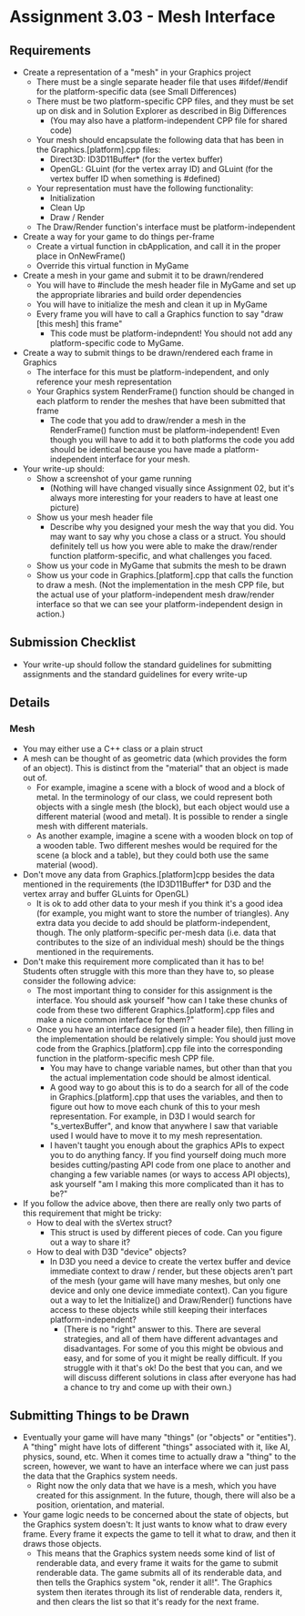 ---
---

# Assignment 3.03 - Mesh Interface

## Requirements

- Create a representation of a "mesh" in your Graphics project
  - There must be a single separate header file that uses #ifdef/#endif for the platform-specific data (see Small Differences)
  - There must be two platform-specific CPP files, and they must be set up on disk and in Solution Explorer as described in Big Differences
    - (You may also have a platform-independent CPP file for shared code)
  - Your mesh should encapsulate the following data that has been in the Graphics.[platform].cpp files:
    - Direct3D: ID3D11Buffer* (for the vertex buffer)
    - OpenGL: GLuint (for the vertex array ID) and GLuint (for the vertex buffer ID when something is #defined)
  - Your representation must have the following functionality:
    - Initialization
    - Clean Up
    - Draw / Render
  - The Draw/Render function's interface must be platform-independent
- Create a way for your game to do things per-frame
  - Create a virtual function in cbApplication, and call it in the proper place in OnNewFrame()
  - Override this virtual function in MyGame
- Create a mesh in your game and submit it to be drawn/rendered
  - You will have to #include the mesh header file in MyGame and set up the appropriate libraries and build order dependencies
  - You will have to initialize the mesh and clean it up in MyGame
  - Every frame you will have to call a Graphics function to say "draw [this mesh] this frame"
    - This code must be platform-indepndent! You should not add any platform-specific code to MyGame.
- Create a way to submit things to be drawn/rendered each frame in Graphics 
  - The interface for this must be platform-independent, and only reference your mesh representation
  - Your Graphics system RenderFrame() function should be changed in each platform to render the meshes that have been submitted that frame
    - The code that you add to draw/render a mesh in the RenderFrame() function must be platform-independent! Even though you will have to add it to both platforms the code you add should be identical because you have made a platform-independent interface for your mesh.
- Your write-up should:
  - Show a screenshot of your game running
    - (Nothing will have changed visually since Assignment 02, but it's always more interesting for your readers to have at least one picture)
  - Show us your mesh header file
    - Describe why you designed your mesh the way that you did. You may want to say why you chose a class or a struct. You should definitely tell us how you were able to make the draw/render function platform-specific, and what challenges you faced.
  - Show us your code in MyGame that submits the mesh to be drawn
  - Show us your code in Graphics.[platform].cpp that calls the function to draw a mesh. (Not the implementation in the mesh CPP file, but the actual use of your platform-independent mesh draw/render interface so that we can see your platform-independent design in action.)

## Submission Checklist

- Your write-up should follow the standard guidelines for submitting assignments and the standard guidelines for every write-up

## Details

### Mesh

- You may either use a C++ class or a plain struct
- A mesh can be thought of as geometric data (which provides the form of an object). This is distinct from the "material" that an object is made out of.
  - For example, imagine a scene with a block of wood and a block of metal. In the terminology of our class, we could represent both objects with a single mesh (the block), but each object would use a different material (wood and metal). It is possible to render a single mesh with different materials.
  - As another example, imagine a scene with a wooden block on top of a wooden table. Two different meshes would be required for the scene (a block and a table), but they could both use the same material (wood).
- Don't move any data from Graphics.[platform]cpp besides the data mentioned in the requirements (the ID3D11Buffer* for D3D and the vertex array and buffer GLuints for OpenGL)
  - It is ok to add other data to your mesh if you think it's a good idea (for example, you might want to store the number of triangles). Any extra data you decide to add should be platform-independent, though. The only platform-specific per-mesh data (i.e. data that contributes to the size of an individual mesh) should be the things mentioned in the requirements.
- Don't make this requirement more complicated than it has to be! Students often struggle with this more than they have to, so please consider the following advice:
  - The most important thing to consider for this assignment is the interface. You should ask yourself "how can I take these chunks of code from these two different Graphics.[platform].cpp files and make a nice common interface for them?"
  - Once you have an interface designed (in a header file), then filling in the implementation should be relatively simple: You should just move code from the Graphics.[platform].cpp file into the corresponding function in the platform-specific mesh CPP file.
    - You may have to change variable names, but other than that you the actual implementation code should be almost identical.
    - A good way to go about this is to do a search for all of the code in Graphics.[platform].cpp that uses the variables, and then to figure out how to move each chunk of this to your mesh representation. For example, in D3D I would search for "s_vertexBuffer", and know that anywhere I saw that variable used I would have to move it to my mesh representation.
    - I haven't taught you enough about the graphics APIs to expect you to do anything fancy. If you find yourself doing much more besides cutting/pasting API code from one place to another and changing a few variable names (or ways to access API objects), ask yourself "am I making this more complicated than it has to be?"
- If you follow the advice above, then there are really only two parts of this requirement that might be tricky:
  - How to deal with the sVertex struct?
    - This struct is used by different pieces of code. Can you figure out a way to share it?
  - How to deal with D3D "device" objects?
    - In D3D you need a device to create the vertex buffer and device immediate context to draw / render, but these objects aren't part of the mesh (your game will have many meshes, but only one device and only one device immediate context). Can you figure out a way to let the Initialize() and Draw/Render() functions have access to these objects while still keeping their interfaces platform-independent?
      - (There is no "right" answer to this. There are several strategies, and all of them have different advantages and disadvantages. For some of you this might be obvious and easy, and for some of you it might be really difficult. If you struggle with it that's ok! Do the best that you can, and we will discuss different solutions in class after everyone has had a chance to try and come up with their own.)

## Submitting Things to be Drawn

- Eventually your game will have many "things" (or "objects" or "entities"). A "thing" might have lots of different "things" associated with it, like AI, physics, sound, etc. When it comes time to actually draw a "thing" to the screen, however, we want to have an interface where we can just pass the data that the Graphics system needs.
  - Right now the only data that we have is a mesh, which you have created for this assignment. In the future, though, there will also be a position, orientation, and material.
- Your game logic needs to be concerned about the state of objects, but the Graphics system doesn't: It just wants to know what to draw every frame. Every frame it expects the game to tell it what to draw, and then it draws those objects.
  - This means that the Graphics system needs some kind of list of renderable data, and every frame it waits for the game to submit renderable data. The game submits all of its renderable data, and then tells the Graphics system "ok, render it all!". The Graphics system then iterates through its list of renderable data, renders it, and then clears the list so that it's ready for the next frame.